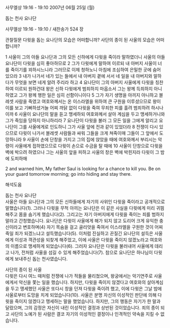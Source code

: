 사무엘상 19:16 - 19:10 
2007년 06월 25일 (월)

돕는 천사 요나단



사무엘상 19:16 - 19:10 / 새찬송가 524 장


관찰질문
다윗을 돕는 요나단의 모습은 어떠합니까?
사단의 종이 된 사울의 모습은 어떠합니까?

1 사울이 그의 아들 요나단과 그의 모든 신하에게 다윗을 죽이라 말하였더니 사울의 아들 요나단이 다윗을 심히 좋아하므로 2 그가 다윗에게 말하여 이르되 내 아버지 사울이 너를 죽이기를 꾀하시느니라 그러므로 이제 청하노니 아침에 조심하여 은밀한 곳에 숨어 있으라 
3 내가 나가서 네가 있는 들에서 내 아버지 곁에 서서 네 일을 내 아버지와 말하다가 무엇을 보면 네게 알려 주리라 하고 4 요나단이 그의 아버지 사울에게 다윗을 칭찬하여 이르되 원하건대 왕은 신하 다윗에게 범죄하지 마옵소서 그는 왕께 득죄하지 아니하였고 그가 왕께 행한 일은 심히 선함이니이다 5 그가 자기 생명을 아끼지 아니하고 블레셋 사람을 죽였고 여호와께서는 온 이스라엘을 위하여 큰 구원을 이루셨으므로 왕이 이를 보고 기뻐하셨거늘 어찌 까닭 없이 다윗을 죽여 무죄한 피를 흘려 범죄하려 하시나이까 6 사울이 요나단의 말을 듣고 맹세하되 여호와께서 살아 계심을 두고 맹세하거니와 그가 죽임을 당하지 아니하리라 7 요나단이 다윗을 불러 그 모든 일을 그에게 알리고 요나단이 그를 사울에게로 인도하니 그가 사울 앞에 전과 같이 있었더라 8 전쟁이 다시 있으므로 다윗이 나가서 블레셋 사람들과 싸워 그들을 크게 쳐죽이매 그들이 그 앞에서 도망하니라 
9 사울이 손에 단창을 가지고 그의 집에 앉았을 때에 여호와께서 부리시는 악령이 사울에게 접하였으므로 다윗이 손으로 수금을 탈 때에 10 사울이 단창으로 다윗을 벽에 박으려 하였으나 그는 사울의 앞을 피하고 사울의 창은 벽에 박힌지라 다윗이 그 밤에 도피하매 


2 and warned him, My father Saul is looking for a chance to kill you. Be on your guard tomorrow morning; go into hiding and stay there.

해석도움





돕는 천사 요나단  
사울은 아들 요나단과 그의 모든 신하들에게 자기의 사위인 다윗을 죽이라고 공개적으로 말했습니다(1). 그러나 다윗을 무척 아끼는 요나단은 이 같은 사실을 다윗에게 미리 귀띔해주고 몸을 숨기게 했습니다(2). 그리고는 자기 아버지에게 다윗을 죽이는 죄를 범하지 말라고 간청했습니다. 요나단은 다윗이 사울에게 해가 되지 않고 도리어 크게 유익한 충신이라고 변호하며(4) 자기 목숨을 걸고 골리앗을 죽여서 이스라엘을 구원한 것이 어찌 죽일 죄가 되겠느냐고 설득했습니다(5). 이처럼 진실하고 끈질긴 요나단의 설득은 사울에게 이성과 객관성을 되찾게 해주었고, 이에 사울은 다윗을 죽이지 않겠노라고 여호와의 이름으로 맹세하게 되었습니다(6). 그러자 요나단은 다윗을 불러내어 사울에게 데리고 나가, 전처럼 사울을 섬길 수 있게 해주었습니다(7). 참으로 요나단은 하나님이 다윗에게 보내주신 돕는 천사였습니다.       

사단의 종이 된 사울  
다윗은 다시 여느 때처럼 전쟁에 나가 적들을 물리쳤으며, 왕궁에서는 악기연주로 사울에게서 악신을 쫓는 일을 했습니다. 하지만, 다윗을 죽이지 않겠다고 여호와의 살아계심을 두고 맹세했던 사울은 또다시 창을 던져 다윗을 죽이려 했고, 이에 다윗은 그날 밤에 사울로부터 도망을 치게 되었습니다(10). 사울은 분명 자신의 이성적인 판단에 의해 다윗을 죽이지 않겠다고 맹세하는 말을 했었습니다. 하지만, 그의 행동은 자기가 한 말과 달랐으며, 그의 감정은 자신이 내린 이성적인 결정과 상반된 것이었습니다. 죄의 종이 되고 사단의 노예가 된 사람은 결코 자기의 이성적인 결정이나 인격적인 약속을 지킬 수 없습니다.